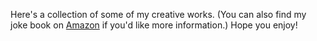 Here's a collection of some of my creative works. (You can also find my joke book on [Amazon](https://www.amazon.com/Jokes-Puns-Other-Silly-Things/dp/B0CNMYJK1T) if you'd like more information.) Hope you enjoy!

